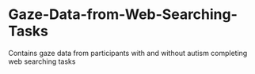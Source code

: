 # Gaze-Data-from-Web-Searching-Tasks
Contains gaze data from participants with and without autism completing web searching tasks
